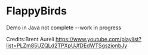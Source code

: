 # FlappyBirds
Demo in Java not complete --work in progress

Credits:Brent Aureli https://www.youtube.com/playlist?list=PLZm85UZQLd2TPXpUJfDEdWTSgszionbJy
